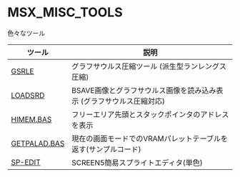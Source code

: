 # MSX_MISC_TOOLS

色々なツール

|ツール|説明|
|---|---|
| [GSRLE](GSRLE) | グラフサウルス圧縮ツール (派生型ランレングス圧縮) 
| [LOADSRD](LOADSRD) | BSAVE画像とグラフサウルス画像を読み込み表示 (グラフサウルス圧縮対応) 
| [HIMEM.BAS  ](HIMEM.BAS  ) | フリーエリア先頭とスタックポインタのアドレスを表示
| [GETPALAD.BAS](GETPALAD.BAS)|現在の画面モードでのVRAMパレットテーブルを返す(サンプルコード)
| [SP-EDIT](SP-EDIT)|SCREEN5簡易スプライトエディタ(単色)
